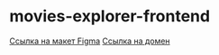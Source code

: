 # movies-explorer-frontend

[Ссылка на макет Figma](https://drive.google.com/file/d/1q616DZsBTZ-_pEvjlcmOEcBu5OlLWMdi/view?usp=sharing)
[Ссылка на домен](https://moviephile.nomoredomains.sbs)